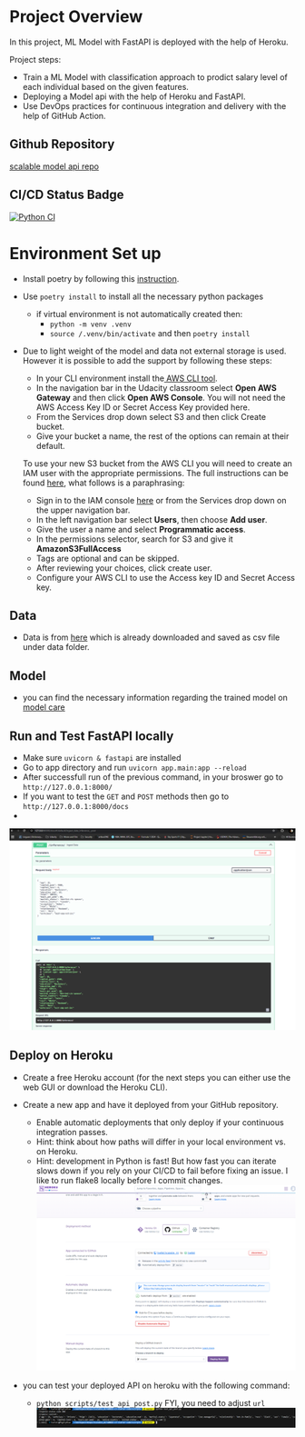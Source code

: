 # Project Overview

In this project, ML Model with FastAPI is deployed with the help of Heroku.

Project steps:

- Train a ML Model with classification approach to prodict salary level of each individual based on the given features.
- Deploying a Model api with the help of Heroku and FastAPI.
- Use DevOps practices for continuous integration and delivery with the help of GitHub Action.

## Github Repository

[scalable model api repo](https://github.com/hsefati/scalable_ml)

## CI/CD Status Badge

[![Python CI](https://github.com/hsefati/scalable_ml/actions/workflows/ci.yml/badge.svg)](https://github.com/hsefati/scalable_ml/actions/workflows/ci.yml)

# Environment Set up

- Install poetry by following this [instruction](https://python-poetry.org/docs/#installation).

- Use `poetry install` to install all the necessary python packages

  - if virtual environment is not automatically created then:
    - `python -m venv .venv`
    - `source /.venv/bin/activate` and then `poetry install`

- Due to light weight of the model and data not external storage is used. However it is possible to add the support by following these steps:

  - In your CLI environment install the<a href="https://docs.aws.amazon.com/cli/latest/userguide/cli-chap-install.html" target="_blank"> AWS CLI tool</a>.
  - In the navigation bar in the Udacity classroom select **Open AWS Gateway** and then click **Open AWS Console**. You will not need the AWS Access Key ID or Secret Access Key provided here.
  - From the Services drop down select S3 and then click Create bucket.
  - Give your bucket a name, the rest of the options can remain at their default.

  To use your new S3 bucket from the AWS CLI you will need to create an IAM user with the appropriate permissions. The full instructions can be found <a href="https://docs.aws.amazon.com/IAM/latest/UserGuide/id_users_create.html#id_users_create_console" target="_blank">here</a>, what follows is a paraphrasing:

  - Sign in to the IAM console <a href="https://console.aws.amazon.com/iam/" target="_blank">here</a> or from the Services drop down on the upper navigation bar.
  - In the left navigation bar select **Users**, then choose **Add user**.
  - Give the user a name and select **Programmatic access**.
  - In the permissions selector, search for S3 and give it **AmazonS3FullAccess**
  - Tags are optional and can be skipped.
  - After reviewing your choices, click create user.
  - Configure your AWS CLI to use the Access key ID and Secret Access key.

## Data

- Data is from [here](https://archive.ics.uci.edu/ml/datasets/census+income) which is already downloaded and saved as csv file under data folder.

## Model

- you can find the necessary information regarding the trained model on [model care](/app/model_card.md)

## Run and Test FastAPI locally

- Make sure `uvicorn & fastapi` are installed
- Go to app directory and run `uvicorn app.main:app --reload`
- After successfull run of the previous command, in your broswer go to `http://127.0.0.1:8000/`
- If you want to test the `GET` and `POST` methods then go to `http://127.0.0.1:8000/docs`
-

![docs](/screenshots/live_post.png)

## Deploy on Heroku

- Create a free Heroku account (for the next steps you can either use the web GUI or download the Heroku CLI).

- Create a new app and have it deployed from your GitHub repository.

  - Enable automatic deployments that only deploy if your continuous integration passes.
  - Hint: think about how paths will differ in your local environment vs. on Heroku.
  - Hint: development in Python is fast! But how fast you can iterate slows down if you rely on your CI/CD to fail before fixing an issue. I like to run flake8 locally before I commit changes.
    ![docs](/screenshots/heroko_deployment_settings.png)

- you can test your deployed API on heroku with the following command:

  - `python scripts/test_api_post.py` FYI, you need to adjust `url`
    ![docs](/screenshots/live_post_api_call.png)
